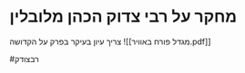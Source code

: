 # מחקר על רבי צדוק הכהן מלובלין


צריך עיון בעיקר בפרק על הקדושה
![[מגדל פורח באוויר.pdf]]

#רבצודק 

